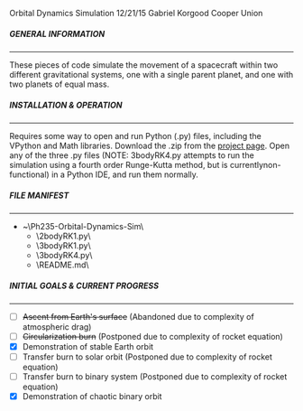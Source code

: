 Orbital Dynamics Simulation
12/21/15
Gabriel Korgood
Cooper Union


##### GENERAL INFORMATION
_________________________

These pieces of code simulate the movement of a spacecraft within two different
gravitational systems, one with a single parent planet, and one with two planets
of equal mass.

##### INSTALLATION & OPERATION
______________________________

Requires some way to open and run Python (.py) files, including the VPython and
Math libraries. Download the .zip from the
[project page](https://github.com/gkorgood/Ph235-Orbital-Dynamics-Sim).
Open any of the three .py files (NOTE: 3bodyRK4.py attempts to run the simulation
using a fourth order Runge-Kutta method, but is currentlynon-functional) in a
Python IDE, and run them normally.

##### FILE MANIFEST
___________________

- ~\Ph235-Orbital-Dynamics-Sim\
  - \2bodyRK1.py\
  - \3bodyRK1.py\
  - \3bodyRK4.py\
  - \README.md\

##### INITIAL GOALS & CURRENT PROGRESS
______________________________________

- [ ] ~~Ascent from Earth's surface~~        (Abandoned due to complexity of atmospheric drag)
- [ ] ~~Circularization burn~~               (Postponed due to complexity of rocket equation)
- [x] Demonstration of stable Earth orbit
- [ ] Transfer burn to solar orbit           (Postponed due to complexity of rocket equation)
- [ ] Transfer burn to binary system         (Postponed due to complexity of rocket equation)
- [x] Demonstration of chaotic binary orbit
